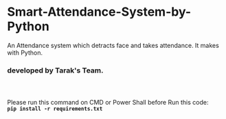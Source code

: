 # Smart-Attendance-System-by-Python
An Attendance system which detracts face and takes attendance. It makes with Python. <br>
<b><h3>developed by Tarak's Team.</h3></b>
<h1><Smart_Attendance_System/></h1>
<br>Please run this command on CMD or Power Shall before Run this code:<br><code><b>pip install -r requirements.txt</b></code>
